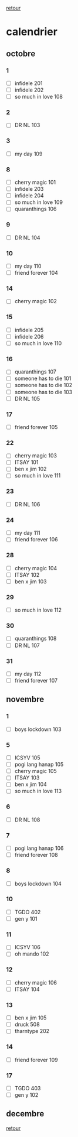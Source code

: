 [retour](./../index.html)

# calendrier

## octobre
### 1
* [ ] infidele 201
* [ ] infidele 202
* [ ] so much in love 108
### 2
* [ ] DR NL 103
### 3
* [ ] my day 109
### 8
* [ ] cherry magic 101
* [ ] infidele 203
* [ ] infidele 204
* [ ] so much in love 109
* [ ] quaranthings 106
### 9
* [ ] DR NL 104
### 10
* [ ] my day 110
* [ ] friend forever 104
### 14
* [ ] cherry magic 102
### 15
* [ ] infidele 205
* [ ] infidele 206
* [ ] so much in love 110
### 16
* [ ] quaranthings 107
* [ ] someone has to die 101
* [ ] someone has to die 102
* [ ] someone has to die 103
* [ ] DR NL 105
### 17
* [ ] friend forever 105
### 22
* [ ] cherry magic 103
* [ ] ITSAY 101
* [ ] ben x jim 102
* [ ] so much in love 111
### 23
* [ ] DR NL 106
### 24
* [ ] my day 111
* [ ] friend forever 106
### 28
* [ ] cherry magic 104
* [ ] ITSAY 102
* [ ] ben x jim 103
### 29
* [ ] so much in love 112
### 30
* [ ] quaranthings 108
* [ ] DR NL 107
### 31
* [ ] my day 112
* [ ] friend forever 107

## novembre
### 1
* [ ] boys lockdown 103
### 5
* [ ] ICSYV 105
* [ ] pogi lang hanap 105
* [ ] cherry magic 105
* [ ] ITSAY 103
* [ ] ben x jim 104
* [ ] so much in love 113
### 6
* [ ] DR NL 108
### 7
* [ ] pogi lang hanap 106
* [ ] friend forever 108
### 8
* [ ] boys lockdown 104
### 10
* [ ] TGDO 402
* [ ] gen y 101
### 11
* [ ] ICSYV 106
* [ ] oh mando 102
### 12
* [ ] cherry magic 106
* [ ] ITSAY 104
### 13
* [ ] ben x jim 105
* [ ] druck 508
* [ ] tharntype 202
### 14
* [ ] friend forever 109
### 17
* [ ] TGDO 403
* [ ] gen y 102
### 
### 
### 
### 
### 
### 
### 
### 
### 
### 
### 
### 
### 
### 
### 
### 
### 
### 
### 
### 
### 
### 
### 
### 
### 
### 
### 
### 
### 
### 
### 


## decembre






[retour](./../index.html)